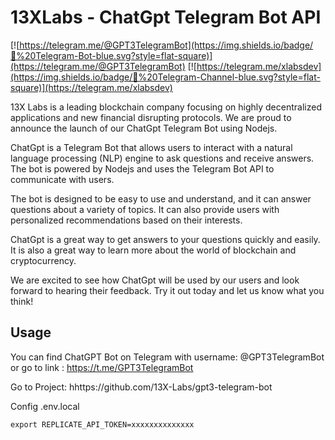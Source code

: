 # 13XLabs - ChatGpt Telegram Bot API

[![https://telegram.me/@GPT3TelegramBot](https://img.shields.io/badge/💬%20Telegram-Bot-blue.svg?style=flat-square)](https://telegram.me/@GPT3TelegramBot)
[![https://telegram.me/xlabsdev](https://img.shields.io/badge/💬%20Telegram-Channel-blue.svg?style=flat-square)](https://telegram.me/xlabsdev)

13X Labs is a leading blockchain company focusing on highly decentralized applications and new financial disrupting protocols. We are proud to announce the launch of our ChatGpt Telegram Bot using Nodejs.

ChatGpt is a Telegram Bot that allows users to interact with a natural language processing (NLP) engine to ask questions and receive answers. The bot is powered by Nodejs and uses the Telegram Bot API to communicate with users.

The bot is designed to be easy to use and understand, and it can answer questions about a variety of topics. It can also provide users with personalized recommendations based on their interests.

ChatGpt is a great way to get answers to your questions quickly and easily. It is also a great way to learn more about the world of blockchain and cryptocurrency.

We are excited to see how ChatGpt will be used by our users and look forward to hearing their feedback. Try it out today and let us know what you think!

## Usage

You can find ChatGPT Bot on Telegram with username: @GPT3TelegramBot or go to link : https://t.me/GPT3TelegramBot

Go to Project: hhttps://github.com/13X-Labs/gpt3-telegram-bot

Config .env.local

```
export REPLICATE_API_TOKEN=xxxxxxxxxxxxxx
```
